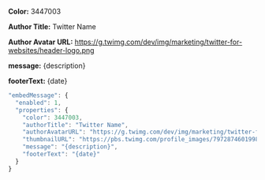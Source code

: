 **Color:** 3447003

**Author Title:** Twitter Name

**Author Avatar URL:** https://g.twimg.com/dev/img/marketing/twitter-for-websites/header-logo.png

**message:** {description}

**footerText:** {date}


```javascript
"embedMessage": {
  "enabled": 1,
  "properties": {
    "color": 3447003,
    "authorTitle": "Twitter Name",
    "authorAvatarURL": "https://g.twimg.com/dev/img/marketing/twitter-for-websites/header-logo.png",
    "thumbnailURL": "https://pbs.twimg.com/profile_images/797287460199862272/mG1KEwQ2.jpg",
    "message": "{description}",
    "footerText": "{date}"
  }
}
```